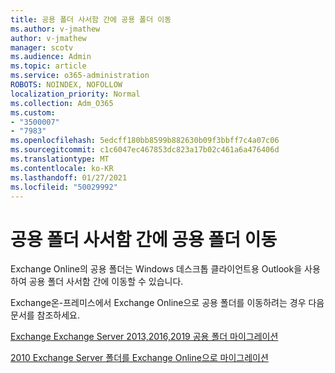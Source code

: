```yaml
---
title: 공용 폴더 사서함 간에 공용 폴더 이동
ms.author: v-jmathew
author: v-jmathew
manager: scotv
ms.audience: Admin
ms.topic: article
ms.service: o365-administration
ROBOTS: NOINDEX, NOFOLLOW
localization_priority: Normal
ms.collection: Adm_O365
ms.custom:
- "3500007"
- "7983"
ms.openlocfilehash: 5edcff180bb8599b882630b09f3bbff7c4a07c06
ms.sourcegitcommit: c1c6047ec467853dc823a17b02c461a6a476406d
ms.translationtype: MT
ms.contentlocale: ko-KR
ms.lasthandoff: 01/27/2021
ms.locfileid: "50029992"
---
```

# <a name="move-public-folders-between-public-folder-mailboxes"></a>공용 폴더 사서함 간에 공용 폴더 이동

Exchange Online의 공용 폴더는 Windows 데스크톱 클라이언트용 Outlook을 사용하여 공용 폴더 사서함 간에 이동할 수 있습니다.

Exchange온-프레미스에서 Exchange Online으로 공용 폴더를 이동하려는 경우 다음 문서를 참조하세요.

[Exchange Exchange Server 2013,2016,2019 공용 폴더 마이그레이션](https://aka.ms/ModernPFToEXO)

[2010 Exchange Server 폴더를 Exchange Online으로 마이그레이션](https://aka.ms/LegacyPFToEXO)
